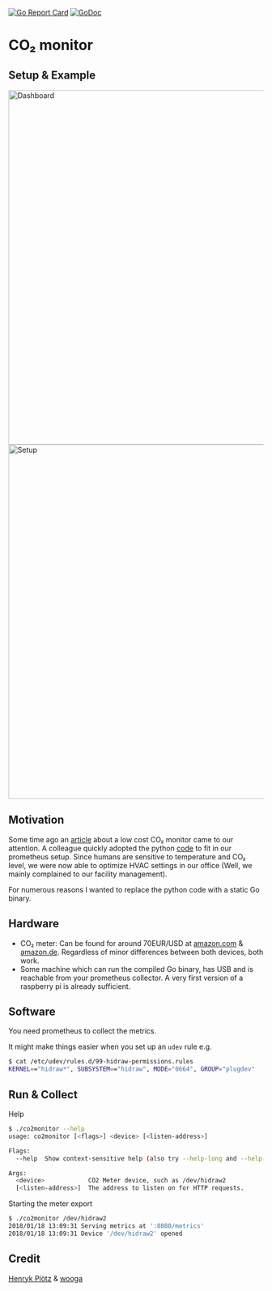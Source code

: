 [![Go Report Card](https://goreportcard.com/badge/github.com/larsp/co2monitor)](https://goreportcard.com/report/github.com/larsp/co2monitor)
[![GoDoc](https://godoc.org/github.com/larsp/co2monitor/meter?status.svg)](https://godoc.org/github.com/larsp/co2monitor/meter)

# CO₂ monitor

## Setup & Example
<img src="https://raw.githubusercontent.com/larsp/co2monitor/img/dashboard.png" alt="Dashboard" width="700">
<img src="https://raw.githubusercontent.com/larsp/co2monitor/img/monitor.jpg" alt="Setup" width="700">


## Motivation
Some time ago an [article](https://blog.wooga.com/woogas-office-weather-wow-67e24a5338) about a low cost CO₂ monitor 
came to our attention. A colleague quickly adopted the python [code](https://github.com/wooga/office_weather)
to fit in our prometheus setup. Since humans are sensitive to temperature and CO₂ level, we were now able to 
optimize HVAC settings in our office (Well, we mainly complained to our facility management).

For numerous reasons I wanted to replace the python code with a static Go binary.

## Hardware
- CO₂ meter: Can be found for around 70EUR/USD at [amazon.com](https://www.amazon.com/dp/B00H7HFINS) 
& [amazon.de](https://www.amazon.de/dp/B00TH3OW4Q/). Regardless of minor differences between both devices, both work.
- Some machine which can run the compiled Go binary, has USB and is reachable from your prometheus collector. 
A very first version of a raspberry pi is already sufficient.

## Software
You need prometheus to collect the metrics.

It might make things easier when you set up an `udev` rule e.g.
```bash
$ cat /etc/udev/rules.d/99-hidraw-permissions.rules 
KERNEL=="hidraw*", SUBSYSTEM=="hidraw", MODE="0664", GROUP="plugdev"
```

## Run & Collect

Help
```bash
$ ./co2monitor --help      
usage: co2monitor [<flags>] <device> [<listen-address>]

Flags:
  --help  Show context-sensitive help (also try --help-long and --help-man).

Args:
  <device>            CO2 Meter device, such as /dev/hidraw2
  [<listen-address>]  The address to listen on for HTTP requests.
```

Starting the meter export
```bash
$ ./co2monitor /dev/hidraw2
2018/01/18 13:09:31 Serving metrics at ':8080/metrics'
2018/01/18 13:09:31 Device '/dev/hidraw2' opened

```

## Credit

[Henryk Plötz](https://hackaday.io/project/5301-reverse-engineering-a-low-cost-usb-co-monitor/log/17909-all-your-base-are-belong-to-us)
& [wooga](https://github.com/wooga/office_weather)